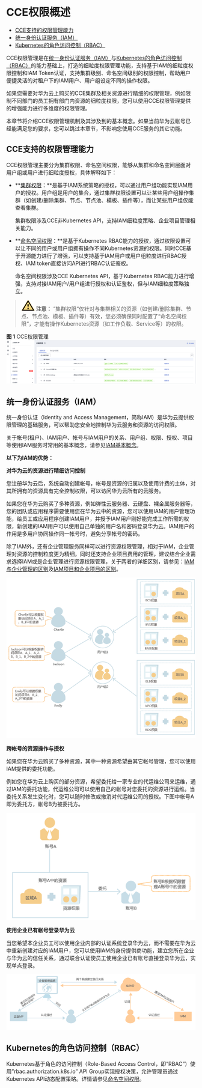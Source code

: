 # CCE权限概述<a name="cce_01_0187"></a>

-   [CCE支持的权限管理能力](#section3911182131810)
-   [统一身份认证服务（IAM）](#section1752652204618)
-   [Kubernetes的角色访问控制（RBAC）](#section89884567218)

CCE权限管理是在[统一身份认证服务（IAM）](#section1752652204618)与[Kubernetes的角色访问控制（RBAC）](#section89884567218)的能力基础上，打造的细粒度权限管理功能，支持基于IAM的细粒度权限控制和IAM Token认证，支持集群级别、命名空间级别的权限控制，帮助用户便捷灵活的对租户下的IAM用户、用户组设定不同的操作权限。

如果您需要对华为云上购买的CCE集群及相关资源进行精细的权限管理，例如限制不同部门的员工拥有部门内资源的细粒度权限，您可以使用CCE权限管理提供的增强能力进行多维度的权限管理。

本章节将介绍CCE权限管理机制及其涉及到的基本概念。如果当前华为云帐号已经能满足您的要求，您可以跳过本章节，不影响您使用CCE服务的其它功能。

## CCE支持的权限管理能力<a name="section3911182131810"></a>

CCE权限管理主要分为集群权限、命名空间权限，能够从集群和命名空间层面对用户组或用户进行细粒度授权，具体解释如下：

-   **[集群权限](集群权限.md)：**是基于IAM系统策略的授权，可以通过用户组功能实现IAM用户的授权。用户组是用户的集合，通过集群权限设置可以让某些用户组操作集群（如创建/删除集群、节点、节点池、模板、插件等），而让某些用户组仅能查看集群。

    集群权限涉及CCE非Kubernetes API，支持IAM细粒度策略、企业项目管理相关能力。

-   **[命名空间权限](命名空间权限.md)：**是基于Kubernetes RBAC能力的授权，通过权限设置可以让不同的用户或用户组拥有操作不同Kubernetes资源的权限。同时CCE基于开源能力进行了增强，可以支持基于IAM用户或用户组粒度进行RBAC授权、IAM token直接访问API进行RBAC认证鉴权。

    命名空间权限涉及CCE Kubernetes API，基于Kubernetes RBAC能力进行增强，支持对接IAM用户/用户组进行授权和认证鉴权，但与IAM细粒度策略独立。


>![](public_sys-resources/icon-caution.gif) **注意：** 
>“集群权限“仅针对与集群相关的资源（如创建/删除集群、节点、节点池、模板、插件等）有效，您必须确保同时配置了“命名空间权限“，才能有操作Kubernetes资源（如工作负载、Service等）的权限。

**图 1**  CCE权限管理<a name="fig1867613273114"></a>  
![](figures/CCE权限管理.png "CCE权限管理")

## 统一身份认证服务（IAM）<a name="section1752652204618"></a>

统一身份认证（Identity and Access Management，简称IAM）是华为云提供权限管理的基础服务，可以帮助您安全地控制华为云服务和资源的访问权限。

关于帐号\(租户\)、IAM用户、帐号与IAM用户的关系、用户组、权限、授权、项目等使用IAM服务时常用的基本概念，请参见[IAM基本概念](https://support.huaweicloud.com/productdesc-iam/iam_01_0023.html)。

**以下为IAM的优势：**

**对华为云的资源进行精细访问控制**

您注册华为云后，系统自动创建帐号，帐号是资源的归属以及使用计费的主体，对其所拥有的资源具有完全控制权限，可以访问华为云所有的云服务。

如果您在华为云购买了多种资源，例如弹性云服务器、云硬盘、裸金属服务器等，您的团队或应用程序需要使用您在华为云中的资源，您可以使用IAM的用户管理功能，给员工或应用程序创建IAM用户，并授予IAM用户刚好能完成工作所需的权限，新创建的IAM用户可以使用自己单独的用户名和密码登录华为云。IAM用户的作用是多用户协同操作同一帐号时，避免分享帐号的密码。

除了IAM外，还有企业管理服务同样可以进行资源权限管理，相对于IAM，企业管理对资源的控制粒度更为精细，同时还支持企业项目费用的管理，建议结合企业需求选择IAM或是企业管理进行资源权限管理，关于两者的详细区别，请参见：[IAM与企业管理的区别](https://support.huaweicloud.com/iam_faq/iam_01_0101.html)及[IAM项目和企业项目的区别](https://support.huaweicloud.com/iam_faq/iam_01_0606.html)。

![](figures/zh-cn_image_0173711399.png)

**跨帐号的资源操作与授权**

如果您在华为云购买了多种资源，其中一种资源希望由其它帐号管理，您可以使用IAM提供的委托功能。

例如您在华为云上购买的部分资源，希望委托给一家专业的代运维公司来运维，通过IAM的委托功能，代运维公司可以使用自己的帐号对您委托的资源进行运维。当委托关系发生变化时，您可以随时修改或撤消对代运维公司的授权。下图中帐号A即为委托方，帐号B为被委托方。

![](figures/zh-cn_image_0175908341.png)

**使用企业已有帐号登录华为云**

当您希望本企业员工可以使用企业内部的认证系统登录华为云，而不需要在华为云中重新创建对应的IAM用户，您可以使用IAM的身份提供商功能，建立您所在企业与华为云的信任关系，通过联合认证使员工使用企业已有帐号直接登录华为云，实现单点登录。

![](figures/zh-cn_image_0173712088.png)

## Kubernetes的角色访问控制（RBAC）<a name="section89884567218"></a>

Kubernetes基于角色的访问控制（Role-Based Access Control，即”RBAC”）使用”rbac.authorization.k8s.io” API Group实现授权决策，允许管理员通过Kubernetes API动态配置策略。详情请参见[命名空间权限](命名空间权限.md)。

